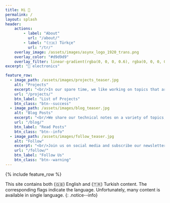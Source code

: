```yaml
---
title: Hi 👋
permalink: /
layout: splash
header:
    actions:
        - label: "About"
          url: "/about/"
        - label: "(🇹🇷) Türkçe"
          url: "/tr/"
    overlay_image: /assets/images/asynx_logo_1920_trans.png
    overlay_color: "#d9d9d9"
    overlay_filter: linear-gradient(rgba(0, 0, 0, 0.6), rgba(0, 0, 0, 0.8))
excerpt: "💙 electronics"

feature_row:
  - image_path: /assets/images/projects_teaser.jpg
    alt: "Projects"
    excerpt: "<br/>In our spare time, we like working on topics that are interesting to us"
    url: "/projects/"
    btn_label: "List of Projects"
    btn_class: "btn--success"
  - image_path: /assets/images/blog_teaser.jpg
    alt: "Blog Posts"
    excerpt: "<br/>We share our technical notes on a variety of topics, such as FPGAs, embedded things, etc."
    url: "/blog/"
    btn_label: "Read Posts"
    btn_class: "btn--info"
  - image_path: /assets/images/follow_teaser.jpg
    alt: "Follow"
    excerpt: "<br/>Join us on social media and subscribe our newsletter mailing list"
    url: "/follow/"
    btn_label: "Follow Us"
    btn_class: "btn--warning"
---
```


{% include feature_row %}

This site contains both (🇬🇧) English and (🇹🇷) Turkish content. The
corresponding flags indicate the language. Unfortunately, many content is
available in single language.
{: .notice--info}
